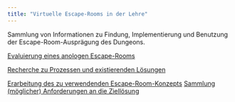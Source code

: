 ```yaml
---
title: "Virtuelle Escape-Rooms in der Lehre"
---
```


Sammlung von Informationen zu Findung, Implementierung und Benutzung der Escape-Room-Ausprägung des Dungeons.

[Evaluierung eines anologen Escape-Rooms](evaluation_analog.md)

[Recherche zu Prozessen und existierenden Lösungen](research/readme.md)

[Erarbeitung des zu verwendenden Escape-Room-Konzepts](concept.md)
[Sammlung (möglicher) Anforderungen an die Ziellösung](requirements.md)
